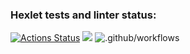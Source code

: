 ### Hexlet tests and linter status:
[![Actions Status](https://github.com/Guitarkeepsme/python-project-lvl1/workflows/hexlet-check/badge.svg)](https://github.com/Guitarkeepsme/python-project-lvl1/actions)
<a href="https://codeclimate.com/github/codeclimate/codeclimate/maintainability"><img src="https://api.codeclimate.com/v1/badges/a99a88d28ad37a79dbf6/maintainability" /></a>
![.github/workflows](https://github.com/github/docs/actions/workflows/main.yml/badge.svg)
